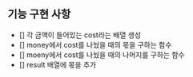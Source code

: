 ## 기능 구현 사항
- [] 각 금액이 들어있는 cost라는 배열 생성
- [] money에서 cost를 나눴을 때의 몫을 구하는 함수
- [] moeny에서 cost를 나눴을 때의 나머지를 구하는 함수
- [] result 배열에 몫을 추가
